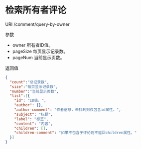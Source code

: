 # 检索所有者评论

URI /comment/query-by-owner

参数
- owner 所有者ID值。
- pageSize 每页显示记录数。
- pageNum 当前显示页数。

返回值
```json
{
  "count":"总记录数",
  "size":"每页显示记录数",
  "number":"当前显示页数",
  "list":[{
    "id": "ID值。",
    "author": {},
    "author-comment": "作者信息，未找到则仅包含id属性。",
    "subject": "标题",
    "label": "标签",
    "content": "内容",
    "children": [],
    "children-comment": "如果不包含子评论则不返回children属性。"
  }]
}
```
